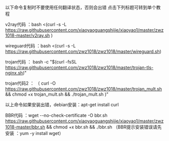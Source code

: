 以下命令复制时不要使用任何翻译状态，否则会出错 点击下列标题可转到单个教程


v2ray代码 ：bash <(curl -s -L https://raw.githubusercontent.com/xiaoyaoguangshijie/xiaoyao1/master/zwz1018-master/v2ray.sh )


wireguard代码 ：bash <(curl -s -L https://raw.githubusercontent.com/zwz1018/zwz1018/master/wireguard.sh)


trojan代码 ： bash -c "$(curl -fsSL https://raw.githubusercontent.com/zwz1018/zwz1018/master/trojan-tls-nginx.sh)"


trojan代码2 ： （ curl -O https://raw.githubusercontent.com/zwz1018/zwz1018/master/trojan_mult.sh && chmod +x trojan_mult.sh && ./trojan_mult.sh )"


以上命令如果安装出错，debian安装：apt-get install curl


BBR代码 ：wget --no-check-certificate -O bbr.sh https://raw.githubusercontent.com/xiaoyaoguangshijie/xiaoyao1/master/zwz1018-master/bbr.sh && chmod +x bbr.sh && ./bbr.sh
（BBR提示安装错误请先安装 ：yum -y install wget）
